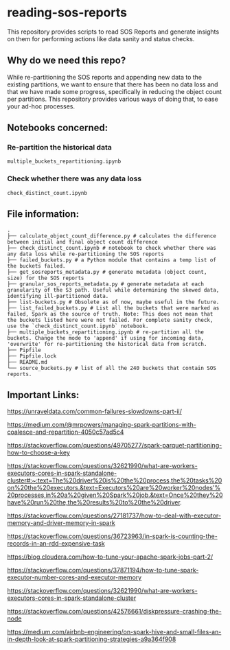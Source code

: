 # reading-sos-reports
This repository provides scripts to read SOS Reports and generate insights on them for performing actions like data sanity and status checks.

## Why do we need this repo?
While re-partitioning the SOS reports and appending new data to the existing partitions, we want to ensure that there has been no data loss and that we have made some progress, specifically in reducing the object count per partitions. This repository provides various ways of doing that, to ease your ad-hoc processes.

## Notebooks concerned:
### Re-partition the historical data
`multiple_buckets_repartitioning.ipynb`
### Check whether there was any data loss
`check_distinct_count.ipynb`

## File information:
```
.
├── calculate_object_count_difference.py # calculates the difference between initial and final object count difference
├── check_distinct_count.ipynb # notebook to check whether there was any data loss while re-partitioning the SOS reports
├── failed_buckets.py # a Python module that contains a temp list of the buckets failed.
├── get_sosreports_metadata.py # generate metadata (object count, size) for the SOS reports
├── granular_sos_reports_metadata.py # generate metadata at each granularity of the S3 path. Useful while determining the skewed data, identifying ill-partitioned data.
├── list-buckets.py # Obsolete as of now, maybe useful in the future. 
├── list_failed_buckets.py # List all the buckets that were marked as failed, Spark as the source of truth. Note: This does not mean that the buckets listed here were not failed. For complete sanity check, use the `check_distinct_count.ipynb` notebook.
├── multiple_buckets_repartitioning.ipynb # re-partition all the buckets. Change the mode to 'append' if using for incoming data, 'overwrite' for re-partitioning the historical data from scratch.
├── Pipfile
├── Pipfile.lock
├── README.md
└── source_buckets.py # list of all the 240 buckets that contain SOS reports.

```

## Important Links:
https://unraveldata.com/common-failures-slowdowns-part-ii/

https://medium.com/@mrpowers/managing-spark-partitions-with-coalesce-and-repartition-4050c57ad5c4

https://stackoverflow.com/questions/49705277/spark-parquet-partitioning-how-to-choose-a-key

https://stackoverflow.com/questions/32621990/what-are-workers-executors-cores-in-spark-standalone-cluster#:~:text=The%20driver%20is%20the%20process,the%20tasks%20on%20the%20executors.&text=Executors%20are%20worker%20nodes'%20processes,in%20a%20given%20Spark%20job.&text=Once%20they%20have%20run%20the,the%20results%20to%20the%20driver.

https://stackoverflow.com/questions/27181737/how-to-deal-with-executor-memory-and-driver-memory-in-spark

https://stackoverflow.com/questions/36723963/in-spark-is-counting-the-records-in-an-rdd-expensive-task

https://blog.cloudera.com/how-to-tune-your-apache-spark-jobs-part-2/

https://stackoverflow.com/questions/37871194/how-to-tune-spark-executor-number-cores-and-executor-memory

https://stackoverflow.com/questions/32621990/what-are-workers-executors-cores-in-spark-standalone-cluster

https://stackoverflow.com/questions/42576661/diskpressure-crashing-the-node

https://medium.com/airbnb-engineering/on-spark-hive-and-small-files-an-in-depth-look-at-spark-partitioning-strategies-a9a364f908
